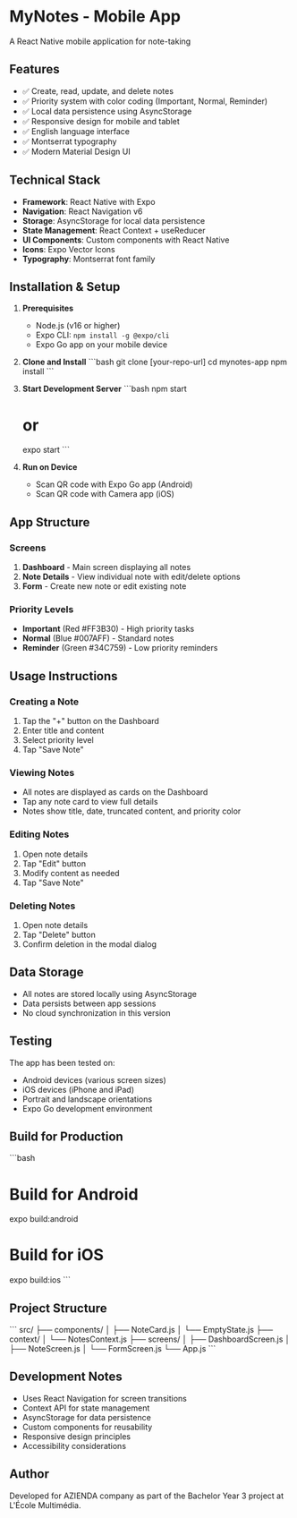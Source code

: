 # MyNotes - Mobile App

A React Native mobile application for note-taking

## Features

- ✅ Create, read, update, and delete notes
- ✅ Priority system with color coding (Important, Normal, Reminder)
- ✅ Local data persistence using AsyncStorage
- ✅ Responsive design for mobile and tablet
- ✅ English language interface
- ✅ Montserrat typography
- ✅ Modern Material Design UI

## Technical Stack

- **Framework**: React Native with Expo
- **Navigation**: React Navigation v6
- **Storage**: AsyncStorage for local data persistence
- **State Management**: React Context + useReducer
- **UI Components**: Custom components with React Native
- **Icons**: Expo Vector Icons
- **Typography**: Montserrat font family

## Installation & Setup

1. **Prerequisites**
   - Node.js (v16 or higher)
   - Expo CLI: `npm install -g @expo/cli`
   - Expo Go app on your mobile device

2. **Clone and Install**
   \`\`\`bash
   git clone [your-repo-url]
   cd mynotes-app
   npm install
   \`\`\`

3. **Start Development Server**
   \`\`\`bash
   npm start
   # or
   expo start
   \`\`\`

4. **Run on Device**
   - Scan QR code with Expo Go app (Android)
   - Scan QR code with Camera app (iOS)

## App Structure

### Screens
1. **Dashboard** - Main screen displaying all notes
2. **Note Details** - View individual note with edit/delete options
3. **Form** - Create new note or edit existing note

### Priority Levels
- **Important** (Red #FF3B30) - High priority tasks
- **Normal** (Blue #007AFF) - Standard notes
- **Reminder** (Green #34C759) - Low priority reminders

## Usage Instructions

### Creating a Note
1. Tap the "+" button on the Dashboard
2. Enter title and content
3. Select priority level
4. Tap "Save Note"

### Viewing Notes
- All notes are displayed as cards on the Dashboard
- Tap any note card to view full details
- Notes show title, date, truncated content, and priority color

### Editing Notes
1. Open note details
2. Tap "Edit" button
3. Modify content as needed
4. Tap "Save Note"

### Deleting Notes
1. Open note details
2. Tap "Delete" button
3. Confirm deletion in the modal dialog

## Data Storage

- All notes are stored locally using AsyncStorage
- Data persists between app sessions
- No cloud synchronization in this version

## Testing

The app has been tested on:
- Android devices (various screen sizes)
- iOS devices (iPhone and iPad)
- Portrait and landscape orientations
- Expo Go development environment

## Build for Production

\`\`\`bash
# Build for Android
expo build:android

# Build for iOS
expo build:ios
\`\`\`

## Project Structure

\`\`\`
src/
├── components/
│   ├── NoteCard.js
│   └── EmptyState.js
├── context/
│   └── NotesContext.js
├── screens/
│   ├── DashboardScreen.js
│   ├── NoteScreen.js
│   └── FormScreen.js
└── App.js
\`\`\`

## Development Notes

- Uses React Navigation for screen transitions
- Context API for state management
- AsyncStorage for data persistence
- Custom components for reusability
- Responsive design principles
- Accessibility considerations

## Author

Developed for AZIENDA company as part of the Bachelor Year 3 project at L'École Multimédia.
